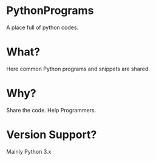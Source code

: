 # PythonPrograms
A place full of python codes.

# What?
Here common Python programs and snippets are shared.

# Why?
Share the code.
Help Programmers.

# Version Support?
Mainly Python 3.x
